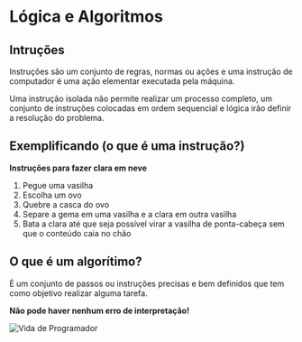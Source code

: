 # Lógica e Algoritmos

## Intruções

Instruções são um conjunto de regras, normas ou ações e uma instrução de computador é uma ação elementar executada pela máquina.

Uma instrução isolada não permite realizar um processo completo, um conjunto de instruções colocadas em ordem sequencial e lógica irão definir a resolução do problema.

## Exemplificando (o que é uma instrução?)

**Instruções para fazer clara em neve**

1. Pegue uma vasilha
2. Escolha um ovo
3. Quebre a casca do ovo
4. Separe a gema em uma vasilha e a clara em outra vasilha
5. Bata a clara até que seja possível virar a vasilha de ponta-cabeça sem que o conteúdo caia no chão

## O que é um algorítimo?

É um conjunto de passos ou instruções precisas e bem definidos que tem como objetivo realizar alguma tarefa.

**Não pode haver nenhum erro de interpretação!**

![Vida de Programador](https://i.pinimg.com/originals/b0/36/8c/b0368c01d6a7073f10a3ac7fb6c1255f.png)


